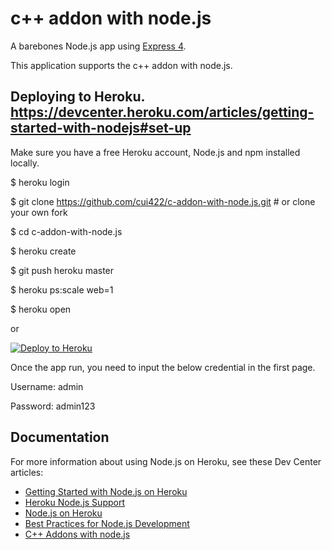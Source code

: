 # c++ addon with node.js

A barebones Node.js app using [Express 4](http://expressjs.com/).

This application supports the c++ addon with node.js.


## Deploying to Heroku. https://devcenter.heroku.com/articles/getting-started-with-nodejs#set-up
Make sure you have a free Heroku account, Node.js and npm installed locally.


$ heroku login

$ git clone https://github.com/cui422/c-addon-with-node.js.git # or clone your own fork

$ cd c-addon-with-node.js

$ heroku create

$ git push heroku master

$ heroku ps:scale web=1

$ heroku open


or


[![Deploy to Heroku](https://www.herokucdn.com/deploy/button.png)](https://heroku.com/deploy)


Once the app run, you need to input the below credential in the first page.

Username: admin

Password: admin123


## Documentation

For more information about using Node.js on Heroku, see these Dev Center articles:

- [Getting Started with Node.js on Heroku](https://devcenter.heroku.com/articles/getting-started-with-nodejs)
- [Heroku Node.js Support](https://devcenter.heroku.com/articles/nodejs-support)
- [Node.js on Heroku](https://devcenter.heroku.com/categories/nodejs)
- [Best Practices for Node.js Development](https://devcenter.heroku.com/articles/node-best-practices)
- [C++ Addons with node.js](https://nodejs.org/api/addons.html)